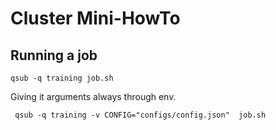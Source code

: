 # Cluster Mini-HowTo

## Running a job

```
qsub -q training job.sh
```

Giving it arguments always through env.


```
 qsub -q training -v CONFIG="configs/config.json"  job.sh
```
